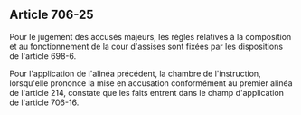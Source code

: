 Article 706-25
----
Pour le jugement des accusés majeurs, les règles relatives à la composition et
au fonctionnement de la cour d'assises sont fixées par les dispositions de
l'article 698-6.

Pour l'application de l'alinéa précédent, la chambre de l'instruction,
lorsqu'elle prononce la mise en accusation conformément au premier alinéa de
l'article 214, constate que les faits entrent dans le champ d'application de
l'article 706-16.
